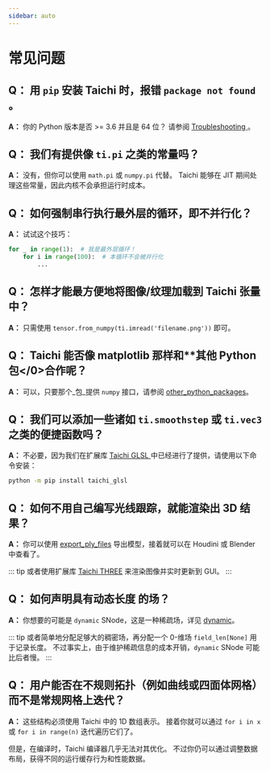 ```yaml
---
sidebar: auto
---
```


# 常见问题

## **Q：** 用 `pip` 安装 Taichi 时，报错 `package not found` 。

**A：** 你的 Python 版本是否 >= 3.6 并且是 64 位？ 请参阅 [ Troubleshooting ](../documentation/overview/install.md#troubleshooting)。

## **Q：** 我们有提供像 `ti.pi` 之类的常量吗？

**A：** 没有，但你可以使用 `math.pi` 或 `numpy.pi` 代替。 Taichi 能够在 JIT 期间处理这些常量，因此内核不会承担运行时成本。

## **Q：** 如何**强制**串行执行最外层的循环，即**不并行化**？

**A：** 试试这个技巧：

```python {1}
for _ in range(1):  # 我是最外层循环！
    for i in range(100):  # 本循环不会被并行化
        ...
```

## **Q：** 怎样才能最方便地将图像/纹理加载到 Taichi 张量中？

**A：** 只需使用 `tensor.from_numpy(ti.imread('filename.png'))` 即可。

## **Q：** Taichi 能否像 </strong>matplotlib</code> 那样和**其他 Python 包</0>合作呢？</h2>

**A：** 可以，只要那个_包_提供 `numpy` 接口，请参阅 [other_python_packages](../documentation/overview/hello.md#interacting-with-other-python-packages)。

## **Q：** 我们可以添加一些诸如 `ti.smoothstep` 或 `ti.vec3` 之类的便捷函数吗？

**A：** 不必要，因为我们在扩展库 [ Taichi GLSL ](https://taichi-glsl.readthedocs.io) 中已经进行了提供，请使用以下命令安装：

```bash
python -m pip install taichi_glsl
```

## **Q：** 如何不用自己编写光线跟踪，就能**渲染出 3D 结果**？

**A：** 你可以使用 [export_ply_files](../documentation/misc/export_results.md#export-ply-files) 导出模型，接着就可以在 Houdini 或 Blender 中查看了。

::: tip
或者使用扩展库 [Taichi THREE](https://github.com/taichi-dev/taichi_glsl) 来渲染图像并实时更新到 GUI。
:::

## **Q：** 如何声明具有**动态长度** 的场？

**A：** 你想要的可能是 `dynamic` SNode，这是一种稀疏场，详见 [dynamic](../documentation/api/snode.md#working-with-dynamic-snodes)。

::: tip
或者简单地分配足够大的稠密场，再分配一个 0-维场 `field_len[None]` 用于记录长度。 不过事实上，由于维护稀疏信息的成本开销，`dynamic` SNode 可能比后者慢。
:::

## **Q：** 用户能否在不规则拓扑（例如曲线或四面体网格）而不是常规网格上迭代？

**A：** 这些结构必须使用 Taichi 中的 1D 数组表示。 接着你就可以通过 `for i in x` 或 `for i in range(n)` 迭代遍历它们了。

但是，在编译时，Taichi 编译器几乎无法对其优化。 不过你仍可以通过调整数据布局，获得不同的运行缓存行为和性能数据。
